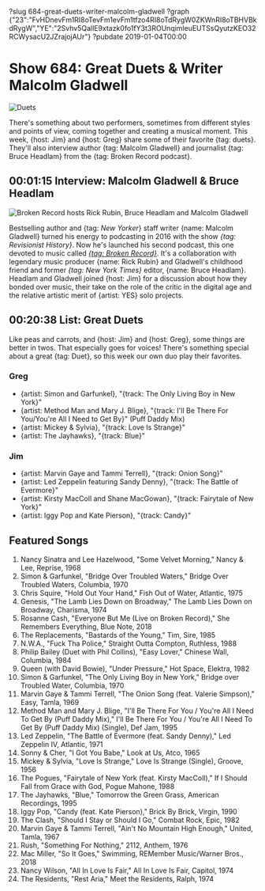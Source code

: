 ?slug 684-great-duets-writer-malcolm-gladwell
?graph {"23":"FvHDnevFm1RI8oTevFm1evFm1tfzo4RI8oTdRygW0ZKWnRI8oTBHVBkdRygW","YE":"2Svhv5QallE9xtazk0fo1fY3t3ROUnqimleuEUTSsQyutzKEO32RCWysacU2JZrajojAUr"}
?pubdate 2019-01-04T00:00

# Show 684: Great Duets & Writer Malcolm Gladwell

![Duets](//static.soundopinions.org/images/2019/hazelwood.jpg)

There's something about two performers, sometimes from different styles and points of view, coming together and creating a musical moment. This week, {host: Jim} and {host: Greg} share some of their favorite {tag: duets}. They'll also interview author {tag: Malcolm Gladwell} and journalist {tag: Bruce Headlam} from the {tag: Broken Record podcast}.


## 00:01:15 Interview: Malcolm Gladwell & Bruce Headlam

![Broken Record hosts Rick Rubin, Bruce Headlam and Malcolm Gladwell](//static.soundopinions.org/assets/684/230.jpg)

Bestselling author and {tag: *New Yorker*} staff writer {name: Malcolm Gladwell} turned his energy to podcasting in 2016 with the show *{tag: Revisionist History}*. Now he's launched his second podcast, this one devoted to music called [*{tag: Broken Record}*](https://itunes.apple.com/us/podcast/broken-record/id1311004083?mt=2). It's a collaboration with legendary music producer {name: Rick Rubin} and Gladwell's childhood friend and former *{tag: New York Times}* editor, {name: Bruce Headlam}. Headlam and Gladwell joined {host: Jim} for a discussion about how they bonded over music, their take on the role of the critic in the digital age and the relative artistic merit of {artist: YES} solo projects. 

## 00:20:38 List: Great Duets

Like peas and carrots, and {host: Jim} and {host: Greg}, some things are better in twos. That especially goes for voices! There's something special about a great {tag: Duet}, so this week our own duo play their favorites.

### Greg

- {artist: Simon and Garfunkel}, "{track: The Only Living Boy in New York}"
- {artist: Method Man and Mary J. Blige}, "{track: I'll Be There For You/You're All I Need to Get By}" (Puff Daddy Mix) 
- {artist: Mickey & Sylvia}, "{track: Love Is Strange}" 
- {artist: The Jayhawks}, "{track: Blue}"

### Jim

- {artist: Marvin Gaye and Tammi Terrell}, "{track: Onion Song}"
- {artist: Led Zeppelin featuring Sandy Denny}, "{track: The Battle of Evermore}"
- {artist: Kirsty MacColl and Shane MacGowan}, "{track: Fairytale of New York}"
- {artist: Iggy Pop and Kate Pierson}, "{track: Candy}" 


## Featured Songs

1. Nancy Sinatra and Lee Hazelwood, "Some Velvet Morning," Nancy & Lee, Reprise, 1968
1. Simon & Garfunkel, "Bridge Over Troubled Waters," Bridge Over Troubled Waters, Columbia, 1970
1. Chris Squire, "Hold Out Your Hand," Fish Out of Water, Atlantic, 1975
1. Genesis, "The Lamb Lies Down on Broadway," The Lamb Lies Down on Broadway, Charisma, 1974
1. Rosanne Cash, "Everyone But Me (Live on Broken Record)," She Remembers Everything, Blue Note, 2018
1. The Replacements, "Bastards of the Young," Tim, Sire, 1985
1. N.W.A., "Fuck Tha Police," Straight Outta Compton, Ruthless, 1988
1. Philip Bailey (Duet with Phil Collins), "Easy Lover," Chinese Wall, Columbia, 1984
1. Queen (with David Bowie), "Under Pressure," Hot Space, Elektra, 1982
1. Simon & Garfunkel, "The Only Living Boy in New York," Bridge over Troubled Water, Columbia, 1970
1. Marvin Gaye & Tammi Terrell, "The Onion Song (feat. Valerie Simpson)," Easy, Tamla, 1969
1. Method Man and Mary J. Blige, "I'll Be There For You / You're All I Need To Get By (Puff Daddy Mix)," I'll Be There For You / You're All I Need To Get By (Puff Daddy Mix) (Single), Def Jam, 1995
1. Led Zeppelin, "The Battle of Evermore (feat. Sandy Denny)," Led Zeppelin IV, Atlantic, 1971
1. Sonny & Cher, "I Got You Babe," Look at Us, Atco, 1965
1. Mickey & Sylvia, "Love Is Strange," Love Is Strange (Single), Groove, 1956
1. The Pogues, "Fairytale of New York (feat. Kirsty MacColl)," If I Should Fall from Grace with God, Pogue Mahone, 1988
1. The Jayhawks, "Blue," Tomorrow the Green Grass, American Recordings, 1995
1. Iggy Pop, "Candy (feat. Kate Pierson)," Brick By Brick, Virgin, 1990
1. The Clash, "Should I Stay or Should I Go," Combat Rock, Epic, 1982
1. Marvin Gaye & Tammi Terrell, "Ain't No Mountain High Enough," United, Tamla, 1967
1. Rush, "Something For Nothing," 2112, Anthem, 1976
1. Mac Miller, "So It Goes," Swimming, REMember Music/Warner Bros., 2018
1. Nancy Wilson, "All In Love Is Fair," All In Love Is Fair, Capitol, 1974
1. The Residents, "Rest Aria," Meet the Residents, Ralph, 1974